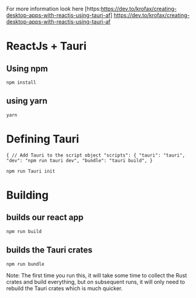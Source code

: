 For more information look here [https:https://dev.to/krofax/creating-desktop-apps-with-reactjs-using-tauri-af] https://dev.to/krofax/creating-desktop-apps-with-reactjs-using-tauri-af

# ReactJs + Tauri

## Using npm
`npm install`

## using yarn
`yarn`

# Defining Tauri

`
{
    // Add Tauri to the script object
    "scripts": {
      "tauri": "tauri",
      "dev": "npm run tauri dev",
      "bundle": "tauri build",
}
`

`npm run Tauri init`

# Building

## builds our react app
`npm run build`

## builds the Tauri crates
`npm run bundle`

Note: The first time you run this, it will take some time to collect the Rust crates and build everything, but on subsequent runs, it will only need to rebuild the Tauri crates which is much quicker.
